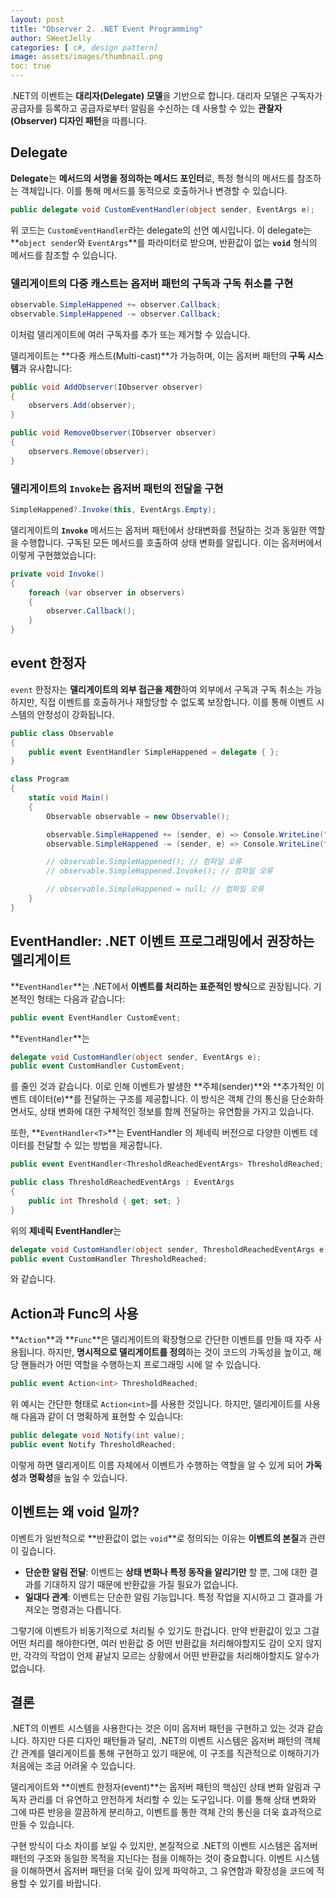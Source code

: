 ```yaml
---
layout: post
title: "Observer 2. .NET Event Programming"
author: SWeetJelly
categories: [ c#, design pattern]
image: assets/images/thumbnail.png
toc: true
---
```


.NET의 이벤트는 **대리자(Delegate) 모델**을 기반으로 합니다. 대리자 모델은 구독자가 공급자를 등록하고 공급자로부터 알림을 수신하는 데 사용할 수 있는 **관찰자(Observer) 디자인 패턴**을 따릅니다.

## Delegate

**Delegate**는 **메서드의 서명을 정의하는 메서드 포인터**로, 특정 형식의 메서드를 참조하는 객체입니다. 이를 통해 메서드를 동적으로 호출하거나 변경할 수 있습니다.

```csharp
public delegate void CustomEventHandler(object sender, EventArgs e);
```

위 코드는 `CustomEventHandler`라는 delegate의 선언 예시입니다. 이 delegate는 **`object sender`와 `EventArgs`**를 파라미터로 받으며, 반환값이 없는 **`void`** 형식의 메서드를 참조할 수 있습니다.

### 델리게이트의 다중 캐스트는 옵저버 패턴의 구독과 구독 취소를 구현

```csharp
observable.SimpleHappened += observer.Callback;
observable.SimpleHappened -= observer.Callback;
```

이처럼 델리게이트에 여러 구독자를 추가 또는 제거할 수 있습니다.

델리게이트는 **다중 캐스트(Multi-cast)**가 가능하며, 이는 옵저버 패턴의 **구독 시스템**과 유사합니다:

```csharp
public void AddObserver(IObserver observer)
{
    observers.Add(observer);
}

public void RemoveObserver(IObserver observer)
{
    observers.Remove(observer);
}
```

### 델리게이트의 `Invoke`는 옵저버 패턴의 전달을 구현

```csharp
SimpleHappened?.Invoke(this, EventArgs.Empty);
```

델리게이트의 **`Invoke`** 메서드는 옵저버 패턴에서 상태변화를 전달하는 것과 동일한 역할을 수행합니다. 구독된 모든 메서드를 호출하여 상태 변화를 알립니다. 이는 옵저버에서 이렇게 구현했었습니다:

```csharp
private void Invoke()
{
    foreach (var observer in observers)
    {
        observer.Callback();
    }
}
```

## event 한정자

`event` 한정자는 **델리게이트의 외부 접근을 제한**하여 외부에서 구독과 구독 취소는 가능하지만, 직접 이벤트를 호출하거나 재할당할 수 없도록 보장합니다. 이를 통해 이벤트 시스템의 안정성이 강화됩니다.

```csharp
public class Observable
{
    public event EventHandler SimpleHappened = delegate { };
}

class Program
{
    static void Main()
    {
        Observable observable = new Observable();

        observable.SimpleHappened += (sender, e) => Console.WriteLine("Event Triggered!");
        observable.SimpleHappened -= (sender, e) => Console.WriteLine("Event Unsubscribed!");

        // observable.SimpleHappened(); // 컴파일 오류
        // observable.SimpleHappened.Invoke(); // 컴파일 오류

        // observable.SimpleHappened = null; // 컴파일 오류
    }
}
```

## EventHandler: .NET 이벤트 프로그래밍에서 권장하는 델리게이트

**`EventHandler`**는 .NET에서 **이벤트를 처리하는 표준적인 방식**으로 권장됩니다. 기본적인 형태는 다음과 같습니다:

```csharp
public event EventHandler CustomEvent;
```

**`EventHandler`**는

```csharp
delegate void CustomHandler(object sender, EventArgs e);
public event CustomHandler CustomEvent;
```

를 줄인 것과 같습니다. 이로 인해 이벤트가 발생한 **주체(sender)**와 **추가적인 이벤트 데이터(e)**를 전달하는 구조를 제공합니다. 이 방식은 객체 간의 통신을 단순화하면서도, 상태 변화에 대한 구체적인 정보를 함께 전달하는 유연함을 가지고 있습니다.

또한, **`EventHandler<T>`**는 EventHandler 의 제네릭 버전으로 다양한 이벤트 데이터를 전달할 수 있는 방법을 제공합니다.

```csharp
public event EventHandler<ThresholdReachedEventArgs> ThresholdReached;

public class ThresholdReachedEventArgs : EventArgs
{
    public int Threshold { get; set; }
}
```

위의 **제네릭 EventHandler**는

```csharp
delegate void CustomHandler(object sender, ThresholdReachedEventArgs e);
public event CustomHandler ThresholdReached;
```

와 같습니다.

## Action과 Func의 사용

**`Action`**과 **`Func`**은 델리게이트의 확장형으로 간단한 이벤트를 만들 때 자주 사용됩니다. 하지만, **명시적으로 델리게이트를 정의**하는 것이 코드의 가독성을 높이고, 해당 핸들러가 어떤 역할을 수행하는지 프로그래밍 시에 알 수 있습니다.

```csharp
public event Action<int> ThresholdReached;
```

위 예시는 간단한 형태로 `Action<int>`를 사용한 것입니다. 하지만, 델리게이트를 사용해 다음과 같이 더 명확하게 표현할 수 있습니다:

```csharp
public delegate void Notify(int value);
public event Notify ThresholdReached;
```

이렇게 하면 델리게이트 이름 자체에서 이벤트가 수행하는 역할을 알 수 있게 되어 **가독성**과 **명확성**을 높일 수 있습니다.

## 이벤트는 왜 void 일까?

이벤트가 일반적으로 **반환값이 없는 `void`**로 정의되는 이유는 **이벤트의 본질**과 관련이 깊습니다.

- **단순한 알림 전달**: 이벤트는 **상태 변화나 특정 동작을 알리기만** 할 뿐, 그에 대한 결과를 기대하지 않기 때문에 반환값을 가질 필요가 없습니다.
- **일대다 관계**: 이벤트는 단순한 알림 기능입니다. 특정 작업을 지시하고 그 결과를 가져오는 명령과는 다릅니다.

그렇기에 이벤트가 비동기적으로 처리될 수 있기도 한겁니다. 만약 반환값이 있고 그걸 어떤 처리를 해야한다면, 여러 반환값 중 어떤 반환값을 처리해야할지도 감이 오지 않지만, 각각의 작업이 언제 끝날지 모르는 상황에서 어떤 반환값을 처리해야할지도 알수가 없습니다.

## 결론

.NET의 이벤트 시스템을 사용한다는 것은 이미 옵저버 패턴을 구현하고 있는 것과 같습니다. 하지만 다른 디자인 패턴들과 달리, .NET의 이벤트 시스템은 옵저버 패턴의 객체 간 관계를 델리게이트를 통해 구현하고 있기 때문에, 이 구조를 직관적으로 이해하기가 처음에는 조금 어려울 수 있습니다.

델리게이트와 **이벤트 한정자(event)**는 옵저버 패턴의 핵심인 상태 변화 알림과 구독자 관리를 더 유연하고 안전하게 처리할 수 있는 도구입니다. 이를 통해 상태 변화와 그에 따른 반응을 깔끔하게 분리하고, 이벤트를 통한 객체 간의 통신을 더욱 효과적으로 만들 수 있습니다.

구현 방식이 다소 차이를 보일 수 있지만, 본질적으로 .NET의 이벤트 시스템은 옵저버 패턴의 구조와 동일한 목적을 지닌다는 점을 이해하는 것이 중요합니다. 이벤트 시스템을 이해하면서 옵저버 패턴을 더욱 깊이 있게 파악하고, 그 유연함과 확장성을 코드에 적용할 수 있기를 바랍니다.
